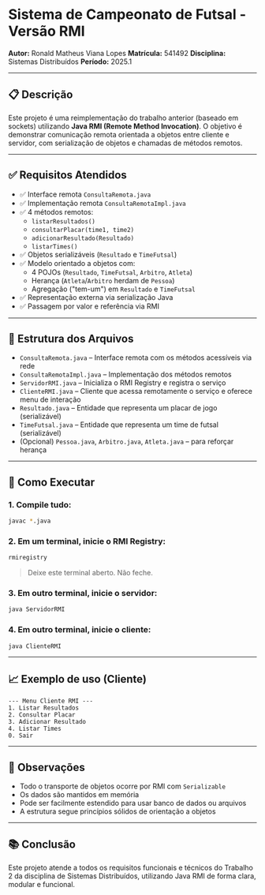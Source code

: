 # Sistema de Campeonato de Futsal - Versão RMI

**Autor:** Ronald Matheus Viana Lopes 
**Matrícula:** 541492 
**Disciplina:** Sistemas Distribuídos 
**Período:** 2025.1 

---

## 📋 Descrição

Este projeto é uma reimplementação do trabalho anterior (baseado em sockets) utilizando **Java RMI (Remote Method Invocation)**. O objetivo é demonstrar comunicação remota orientada a objetos entre cliente e servidor, com serialização de objetos e chamadas de métodos remotos.

---

## ✅ Requisitos Atendidos

- ✅ Interface remota `ConsultaRemota.java`
- ✅ Implementação remota `ConsultaRemotaImpl.java`
- ✅ 4 métodos remotos:
  - `listarResultados()`
  - `consultarPlacar(time1, time2)`
  - `adicionarResultado(Resultado)`
  - `listarTimes()`
- ✅ Objetos serializáveis (`Resultado` e `TimeFutsal`)
- ✅ Modelo orientado a objetos com:
  - 4 POJOs (`Resultado`, `TimeFutsal`, `Arbitro`, `Atleta`)
  - Herança (`Atleta`/`Arbitro` herdam de `Pessoa`)
  - Agregação ("tem-um") em `Resultado` e `TimeFutsal`
- ✅ Representação externa via serialização Java
- ✅ Passagem por valor e referência via RMI

---

## 📁 Estrutura dos Arquivos

- `ConsultaRemota.java` – Interface remota com os métodos acessíveis via rede
- `ConsultaRemotaImpl.java` – Implementação dos métodos remotos
- `ServidorRMI.java` – Inicializa o RMI Registry e registra o serviço
- `ClienteRMI.java` – Cliente que acessa remotamente o serviço e oferece menu de interação
- `Resultado.java` – Entidade que representa um placar de jogo (serializável)
- `TimeFutsal.java` – Entidade que representa um time de futsal (serializável)
- (Opcional) `Pessoa.java`, `Arbitro.java`, `Atleta.java` – para reforçar herança

---

## 🧪 Como Executar

### 1. Compile tudo:

```bash
javac *.java
```

### 2. Em um terminal, inicie o RMI Registry:

```bash
rmiregistry
```

> Deixe este terminal aberto. Não feche.

### 3. Em outro terminal, inicie o servidor:

```bash
java ServidorRMI
```

### 4. Em outro terminal, inicie o cliente:

```bash
java ClienteRMI
```

---

## 📈 Exemplo de uso (Cliente)

```
--- Menu Cliente RMI ---
1. Listar Resultados
2. Consultar Placar
3. Adicionar Resultado
4. Listar Times
0. Sair
```

---

## 🧠 Observações

- Todo o transporte de objetos ocorre por RMI com `Serializable`
- Os dados são mantidos em memória
- Pode ser facilmente estendido para usar banco de dados ou arquivos
- A estrutura segue princípios sólidos de orientação a objetos

---

## 📚 Conclusão

Este projeto atende a todos os requisitos funcionais e técnicos do Trabalho 2 da disciplina de Sistemas Distribuídos, utilizando Java RMI de forma clara, modular e funcional.
